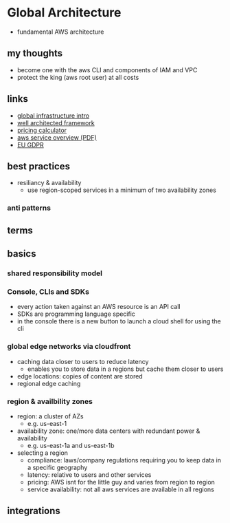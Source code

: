 # Global Architecture

- fundamental AWS architecture

## my thoughts

- become one with the aws CLI and components of IAM and VPC
- protect the king (aws root user) at all costs

## links

- [global infrastructure intro](https://aws.amazon.com/about-aws/global-infrastructure/)
- [well architected framework](https://aws.amazon.com/architecture/well-architected/)
- [pricing calculator](https://calculator.aws/#/)
- [aws service overview (PDF)](https://docs.aws.amazon.com/pdfs/whitepapers/latest/aws-overview/aws-overview.pdf)
- [EU GDPR](https://gdpr.eu/what-is-gdpr/)

## best practices

- resiliancy & availability
  - use region-scoped services in a minimum of two availability zones

### anti patterns

## terms

## basics

### shared responsibility model

### Console, CLIs and SDKs

- every action taken against an AWS resource is an API call
- SDKs are programming language specific
- in the console there is a new button to launch a cloud shell for using the cli

### global edge networks via cloudfront

- caching data closer to users to reduce latency
  - enables you to store data in a regions but cache them closer to users
- edge locations: copies of content are stored
- regional edge caching

### region & availbility zones

- region: a cluster of AZs
  - e.g. us-east-1
- availability zone: one/more data centers with redundant power & availability
  - e.g. us-east-1a and us-east-1b
- selecting a region
  - compliance: laws/company regulations requiring you to keep data in a specific geography
  - latency: relative to users and other services
  - pricing: AWS isnt for the little guy and varies from region to region
  - service availability: not all aws services are available in all regions

## integrations
